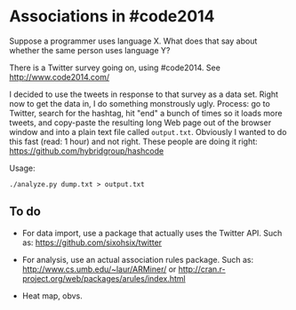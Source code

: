 Associations in #code2014
========================

Suppose a programmer uses language X. What does that say about whether
the same person uses language Y?

There is a Twitter survey going on, using #code2014. See
http://www.code2014.com/

I decided to use the tweets in response to that survey as a data set.
Right now to get the data in, I do something monstrously ugly.
Process: go to Twitter, search for the hashtag, hit "end" a bunch of
times so it loads more tweets, and copy-paste the resulting long Web
page out of the browser window and into a plain text file called
`output.txt`. Obviously I wanted to do this fast (read: 1 hour) and
not right. These people are doing it right:
https://github.com/hybridgroup/hashcode

Usage:

    ./analyze.py dump.txt > output.txt

To do
----

* For data import, use a package that actually uses the Twitter API.
Such as: https://github.com/sixohsix/twitter

* For analysis, use an actual association rules package. Such as:
http://www.cs.umb.edu/~laur/ARMiner/ or
http://cran.r-project.org/web/packages/arules/index.html

* Heat map, obvs.
